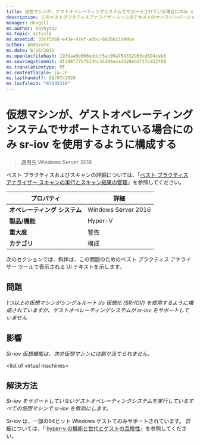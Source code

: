 ```yaml
---
title: 仮想マシンが、ゲストオペレーティングシステムでサポートされている場合にのみ sr-iov を使用するように構成する
description: このベストプラクティスアナライザールールのテキストのオンラインバージョン。
manager: dongill
ms.author: kathydav
ms.topic: article
ms.assetid: 33cf5b68-e43e-47ef-adbc-6b266c1d4dce
author: kbdazure
ms.date: 8/16/2016
ms.openlocfilehash: 1939aa6e866eddcf5ac99a784332b65cd594ceb8
ms.sourcegitcommit: dfa48f77b751dbc34409aced628eb2f17c912f08
ms.translationtype: MT
ms.contentlocale: ja-JP
ms.lasthandoff: 08/07/2020
ms.locfileid: "87935510"
---
```

# <a name="configure-virtual-machines-to-use-sr-iov-only-when-supported-by-the-guest-operating-system"></a>仮想マシンが、ゲストオペレーティングシステムでサポートされている場合にのみ sr-iov を使用するように構成する

>適用先:Windows Server 2016

ベスト プラクティスおよびスキャンの詳細については、「[ベスト プラクティス アナライザー スキャンの実行とスキャン結果の管理](https://go.microsoft.com/fwlink/p/?LinkID=223177)」を参照してください。

|プロパティ|詳細|
|-|-|
|**オペレーティング システム**|Windows Server 2016|
|**製品/機能**|Hyper-V|
|**重大度**|警告|
|**カテゴリ**|構成|

次のセクションでは、斜体は、この問題のためのベスト プラクティス アナライザー ツールで表示される UI テキストを示します。

## <a name="issue"></a>問題
*1つ以上の仮想マシンがシングルルート i/o 仮想化 (SR-IOV) を使用するように構成されていますが、ゲストオペレーティングシステムが sr-iov をサポートしていません*

## <a name="impact"></a>影響
*Sr-iov 仮想機能は、次の仮想マシンには割り当てられません。*

\<list of virtual machines>

## <a name="resolution"></a>解決方法
*Sr-iov をサポートしていないゲストオペレーティングシステムを実行しているすべての仮想マシンで sr-iov を無効にします。*

Sr-iov は、一部の64ビット Windows ゲストでのみサポートされています。 詳細については、「 [hyper-v の機能と世代とゲストの互換性](../Hyper-V-feature-compatibility-by-generation-and-guest.md)」を参照してください。



